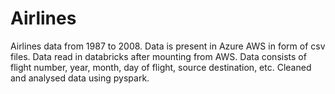 # Airlines
Airlines data from 1987 to 2008. Data is present in Azure AWS in form of csv files. Data read in databricks after mounting from AWS.
Data consists of flight number, year, month, day of flight, source destination, etc.
Cleaned and analysed data using pyspark.
